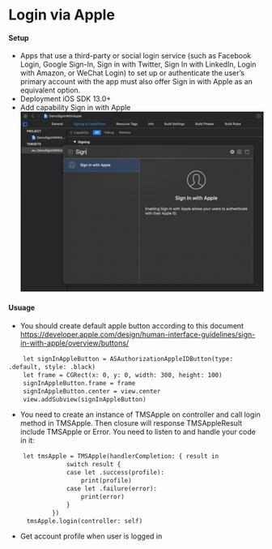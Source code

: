 # Login via Apple

#### Setup
- Apps that use a third-party or social login service (such as Facebook Login, Google Sign-In, Sign in with Twitter, Sign In with LinkedIn, Login with Amazon, or WeChat Login) to set up or authenticate the user’s primary account with the app must also offer Sign in with Apple as an equivalent option.
- Deployment iOS SDK 13.0+
- Add capability Sign in with Apple 
![image info](/README/asset/signin-apple.png)

#### Usuage
- You should create default apple button according to this document https://developer.apple.com/design/human-interface-guidelines/sign-in-with-apple/overview/buttons/
```
    let signInAppleButton = ASAuthorizationAppleIDButton(type: .default, style: .black)
	let frame = CGRect(x: 0, y: 0, width: 300, height: 100)
	signInAppleButton.frame = frame
	signInAppleButton.center = view.center
    view.addSubview(signInAppleButton)
```
- You need to create an instance of TMSApple on controller and call login method in TMSApple. Then closure will response TMSAppleResult include TMSApple or Error. You need to listen to and handle your code in it:
```
    let tmsApple = TMSApple(handlerCompletion: { result in
                switch result {
                case let .success(profile):
                    print(profile)
                case let .failure(error):
                    print(error)
                }
            })
     tmsApple.login(controller: self)
```
- Get account profile when user is logged in 
